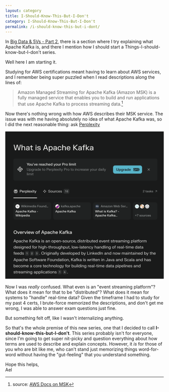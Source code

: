 ```yaml
---
layout: category
title: I-Should-Know-This-But-I-Don't
category: I-Should-Know-This-But-I-Don't
permalink: /i-should-know-this-but-i-dont/
---
```


In [Big Data & 5Vs - Part 2](/aws/dea-c01/2025/04/19/big-data-and-5vs-pt-2), there is a section where I try explaining what Apache Kafka is, and there I mention how I should start a Things-I-should-know-but-I-don't series. 

Well here I am starting it. 

Studying for AWS certifications meant having to learn about AWS services, and I remember being super puzzled when I read descriptions along the lines of: 

> Amazon Managed Streaming for Apache Kafka (Amazon MSK) is a fully managed service that enables you to build and run applications that use Apache Kafka to process streaming data.[^1]

Now there's nothing wrong with how AWS describes their MSK service. The issue was with me having absolutely no idea of what Apache Kafka was, so I did the next reasonable thing: ask [Perplexity](https://www.perplexity.ai/)

![I asked what Apache Kafka is on Perplexity](/assets/things-i-should-know-but-i-dont/perplexity-kafka.png)

Now I was *really* confused. What even is an "event streaming platform"? What does it mean for that to be "distributed"? What does it mean for systems to "handle" real-time data? Given the timeframe I had to study for my past 4 certs, I brute-force memorized the descriptions, and don't get me wrong, I was able to answer exam questions just fine. 

But something felt off, like I wasn't internalizing anything. 

So that's the whole premise of this new series, one that I decided to call **I-should-know-this-but-I-don't**. This series probably isn't for everyone, since I'm going to get super nit-picky and question everything about how terms are used to describe and explain concepts. However, it *is* for those of you who are bit like me, who can't stand just memorizing things word-for-word without having the "gut-feeling" that you understand something. 

Hope this helps,<br>Ael

[^1]: source: [AWS Docs on MSK](https://docs.aws.amazon.com/msk/latest/developerguide/what-is-msk.html)